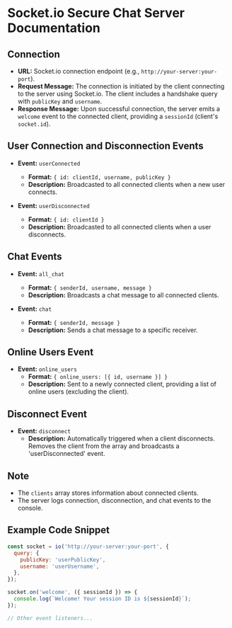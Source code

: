 # Socket.io Secure Chat Server Documentation

## Connection

- **URL:** Socket.io connection endpoint (e.g., `http://your-server:your-port`).
- **Request Message:** The connection is initiated by the client connecting to the server using Socket.io. The client includes a handshake query with `publicKey` and `username`.
- **Response Message:** Upon successful connection, the server emits a `welcome` event to the connected client, providing a `sessionId` (client's `socket.id`).

## User Connection and Disconnection Events

- **Event:** `userConnected`
  - **Format:** `{ id: clientId, username, publicKey }`
  - **Description:** Broadcasted to all connected clients when a new user connects.

- **Event:** `userDisconnected`
  - **Format:** `{ id: clientId }`
  - **Description:** Broadcasted to all connected clients when a user disconnects.

## Chat Events

- **Event:** `all_chat`
  - **Format:** `{ senderId, username, message }`
  - **Description:** Broadcasts a chat message to all connected clients.

- **Event:** `chat`
  - **Format:** `{ senderId, message }`
  - **Description:** Sends a chat message to a specific receiver.

## Online Users Event

- **Event:** `online_users`
  - **Format:** `{ online_users: [{ id, username }] }`
  - **Description:** Sent to a newly connected client, providing a list of online users (excluding the client).

## Disconnect Event

- **Event:** `disconnect`
  - **Description:** Automatically triggered when a client disconnects. Removes the client from the array and broadcasts a 'userDisconnected' event.

## Note

- The `clients` array stores information about connected clients.
- The server logs connection, disconnection, and chat events to the console.

## Example Code Snippet

```javascript
const socket = io('http://your-server:your-port', {
  query: {
    publicKey: 'userPublicKey',
    username: 'userUsername',
  },
});

socket.on('welcome', ({ sessionId }) => {
  console.log(`Welcome! Your session ID is ${sessionId}`);
});

// Other event listeners...

